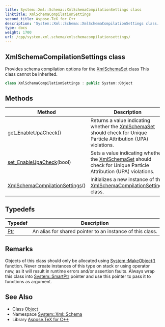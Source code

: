 ```yaml
---
title: System::Xml::Schema::XmlSchemaCompilationSettings class
linktitle: XmlSchemaCompilationSettings
second_title: Aspose.TeX for C++
description: 'System::Xml::Schema::XmlSchemaCompilationSettings class. Provides schema compilation options for the XmlSchemaSet class This class cannot be inherited in C++.'
type: docs
weight: 1700
url: /cpp/system.xml.schema/xmlschemacompilationsettings/
---
```

## XmlSchemaCompilationSettings class


Provides schema compilation options for the [XmlSchemaSet](../xmlschemaset/) class This class cannot be inherited.

```cpp
class XmlSchemaCompilationSettings : public System::Object
```

## Methods

| Method | Description |
| --- | --- |
| [get_EnableUpaCheck](./get_enableupacheck/)() | Returns a value indicating whether the [XmlSchemaSet](../xmlschemaset/) should check for Unique Particle Attribution (UPA) violations. |
| [set_EnableUpaCheck](./set_enableupacheck/)(bool) | Sets a value indicating whether the [XmlSchemaSet](../xmlschemaset/) should check for Unique Particle Attribution (UPA) violations. |
| [XmlSchemaCompilationSettings](./xmlschemacompilationsettings/)() | Initializes a new instance of the [XmlSchemaCompilationSettings](./) class. |
## Typedefs

| Typedef | Description |
| --- | --- |
| [Ptr](./ptr/) | An alias for shared pointer to an instance of this class. |
## Remarks



Objects of this class should only be allocated using [System::MakeObject()](../../system/makeobject/) function. Never create instances of this type on stack or using operator new, as it will result in runtime errors and/or assertion faults. Always wrap this class into [System::SmartPtr](../../system/smartptr/) pointer and use this pointer to pass it to functions as argument. 

## See Also

* Class [Object](../../system/object/)
* Namespace [System::Xml::Schema](../)
* Library [Aspose.TeX for C++](../../)
